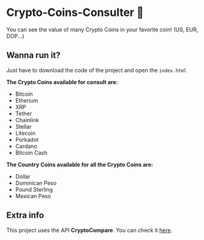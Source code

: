 # Crypto-Coins-Consulter 💱
You can see the value of many Crypto Coins in your favorite coin! (US, EUR, DOP...)



## Wanna run it?
Just have to download the code of the project and open the `index.html`

**The Crypto Coins available for consult are:**

- Bitcoin
- Etherium
- XRP
- Tether
- Chainlink
- Stellar
- Litecoin
- Porkadot
- Cardano
- Bitcoin Cash

**The Country Coins available for all the Crypto Coins are:**

- Dollar
- Dominican Peso
- Pound Sterling
- Mexican Peso

## Extra info
This project uses the API **CryptoCompare**.
You can check it [here](https://min-api.cryptocompare.com/ "here").
